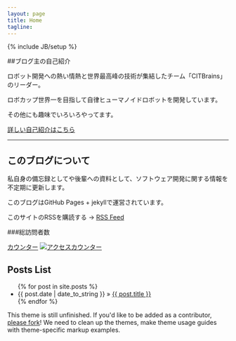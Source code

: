 ```yaml
---
layout: page
title: Home
tagline: 
---
```

{% include JB/setup %}

##ブログ主の自己紹介

ロボット開発への熱い情熱と世界最高峰の技術が集結したチーム「CITBrains」のリーダー。

ロボカップ世界一を目指して自律ヒューマノイドロボットを開発しています。

その他にも趣味でいろいろやってます。

[詳しい自己紹介はこちら](http://about.me/DaikiMaekawa "詳しい自己紹介はこちら")

**********

## このブログについて

私自身の備忘録としてや後輩への資料として、ソフトウェア開発に関する情報を不定期に更新します。

このブログはGitHub Pages + jekyllで運営されています。

このサイトのRSSを購読する -> [RSS Feed](http://daikimaekawa.github.io/rss.xml "RSS Feed")

###総訪問者数

<script language="Javascript">
document.write('<a href="http://www.f-counter.jp/k2/65/17/1386490417/"></a>');</script><noscript>
<a href=http://qhg.f-counter.com/>カウンター</a></noscript>
<a href=http://www.free-counter.jp/>
<img src="http://www.f-counter.net/j/17/1386490417/" alt="アクセスカウンター" border="0"></a>

## Posts List

<ul class="posts">
  {% for post in site.posts %}
    <li><span>{{ post.date | date_to_string }}</span> &raquo; <a href="{{ BASE_PATH }}{{ post.url }}">{{ post.title }}</a></li>
  {% endfor %}
</ul>

This theme is still unfinished. If you'd like to be added as a contributor, [please fork](http://github.com/plusjade/jekyll-bootstrap)!
We need to clean up the themes, make theme usage guides with theme-specific markup examples.

